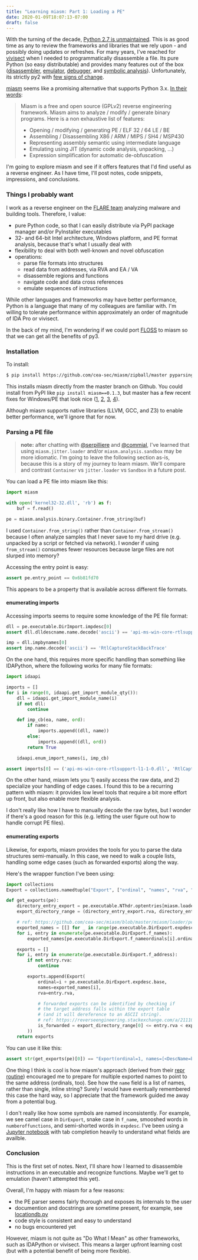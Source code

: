 ```yaml
---
title: "Learning miasm: Part 1: Loading a PE"
date: 2020-01-09T18:07:13-07:00
draft: false
---
```


With the turning of the decade, [Python 2.7 is unmaintained](https://pythonclock.org/).
This is as good time as any to review the frameworks and libraries that we rely upon - and possibly doing updates or refreshes.
For many years, I've reached for [vivisect](https://github.com/vivisect/vivisect) when I needed to programmatically disassemble a file.
Its pure Python (so easy distributable) and provides many features out of the box 
([disassembler](https://github.com/vivisect/vivisect/blob/5eb4d237bddd4069449a6bc094d332ceed6f9a96/envi/archs/i386/disasm.py),
 [emulator](https://github.com/vivisect/vivisect/blob/5eb4d237bddd4069449a6bc094d332ceed6f9a96/envi/archs/i386/emu.py),
 [debugger](https://github.com/vivisect/vivisect/tree/5eb4d237bddd4069449a6bc094d332ceed6f9a96/vdb), and 
 [symbolic analysis](https://github.com/vivisect/vivisect/tree/5eb4d237bddd4069449a6bc094d332ceed6f9a96/vivisect/symboliks)).
Unfortunately, its strictly py2 with [few signs of change](https://github.com/vivisect/vivisect/pull/163).

[miasm](https://github.com/cea-sec/miasm) seems like a promising alternative that supports Python 3.x.
[In their words](https://github.com/cea-sec/miasm/blob/a46acb0c8e2af5343a1c94bc179e07f51e9b7c79/README.md):

> <span style="color: #444444;">
> Miasm is a free and open source (GPLv2) reverse engineering framework.
> Miasm aims to analyze / modify / generate binary programs. Here is a non exhaustive list of features:
>
>  - Opening / modifying / generating PE / ELF 32 / 64 LE / BE
>  - Assembling / Disassembling X86 / ARM / MIPS / SH4 / MSP430
>  - Representing assembly semantic using intermediate language
>  - Emulating using JIT (dynamic code analysis, unpacking, ...)
>  - Expression simplification for automatic de-obfuscation
> </span>

I'm going to explore miasm and see if it offers features that I'd find useful as a reverse engineer.
As I have time, I'll post notes, code snippets, impressions, and conclusions.


### Things I probably want

I work as a reverse engineer on the [FLARE team](https://www.fireeye.com/blog/threat-research/2019/07/announcing-the-sixth-annual-flare-on-challenge.html) analyzing malware and building tools.
Therefore, I value:

  - pure Python code, so that I can easily distribute via PyPI package manager and/or PyInstaller executables
  - 32- and 64-bit Intel architecture, Windows platform, and PE format analysis, because that's what I usually deal with
  - flexibility to deal with both well-known and novel obfuscation
  - operations:
    - parse file formats into structures
    - read data from addresses, via RVA and EA / VA
    - disassemble regions and functions
    - navigate code and data cross references
    - emulate sequences of instructions

While other languages and frameworks may have better performance, Python is a language that many of my colleagues are familiar with.
I'm willing to tolerate performance within approximately an order of magnitude of IDA Pro or vivisect.

In the back of my mind, I'm wondering if we could port [FLOSS](https://github.com/fireeye/flare-floss) to miasm so that we can get all the benefits of py3.


### Installation

To install: 

```sh
$ pip install https://github.com/cea-sec/miasm/zipball/master pyparsing
```

This installs miasm directly from the master branch on Github.
You could install from PyPI like `pip install miasm==0.1.3`, but master has a few recent fixes for Windows/PE that look nice
([1](https://github.com/cea-sec/miasm/commit/6bfa31c2998db8cef2f4be13eb77d3c83f5afe06),
 [2](https://github.com/cea-sec/miasm/commit/28d9cf7fd18c899688b55c58dfae049fe2d3fe63),
 [3](https://github.com/cea-sec/miasm/commit/3a0d984146e8b3428c4445d37709f2af9d98fb5a),
 [4](https://github.com/cea-sec/miasm/commit/0f867b44e05b3a0422d0d4348e969caa222e8a50)).

Although miasm supports native libraries (LLVM, GCC, and Z3) to enable better performance, we'll ignore that for now.


### Parsing a PE file

> <b>note:</b>
> <span style="color: #444444;">
> after chatting with [@serpilliere](https://github.com/serpilliere) and [@commial](https://github.com/commial),
> I've learned that using `miasm.jitter.loader` and/or `miasm.analysis.sandbox` may be more idiomatic.
> I'm going to leave the following section as-is, because this is a story of my journey to learn miasm.
> We'll compare and contrast `Container` vs `jitter.loader` vs `Sandbox` in a future post.
> </span>

You can load a PE file into miasm like this:

```python
import miasm

with open('kernel32-32.dll', 'rb') as f:
    buf = f.read()

pe = miasm.analysis.binary.Container.from_string(buf)
```

I used `Container.from_string()` rather than `Container.from_stream()` because I often analyze samples that I never save to my hard drive (e.g. unpacked by a script or fetched via network).
I wonder if using `from_stream()` consumes fewer resources because large files are not slurped into memory?

Accessing the entry point is easy:

```python
assert pe.entry_point == 0x6b81fd70
```

This appears to be a property that is available across different file formats.


#### enumerating imports

Accessing imports seems to require some knowledge of the PE file format: 

```python
dll = pe.executable.DirImport.impdesc[0]
assert dll.dlldescname.name.decode('ascii') == 'api-ms-win-core-rtlsupport-l1-1-0.dll'

imp = dll.impbynames[0]
assert imp.name.decode('ascii') == 'RtlCaptureStackBackTrace'
```

On the one hand, this requires more specific handling than something like IDAPython, where the following works for many file formats:

```python
import idaapi

imports = []
for i in range(0, idaapi.get_import_module_qty()):
    dll = idaapi.get_import_module_name(i)
    if not dll:
        continue

    def imp_cb(ea, name, ord):
        if name:
            imports.append((dll, name))
        else:
            imports.append((dll, ord))
        return True

    idaapi.enum_import_names(i, imp_cb)

assert imports[0] == ('api-ms-win-core-rtlsupport-l1-1-0.dll', 'RtlCaptureStackBackTrace')
```

On the other hand, miasm lets you 1) easily access the raw data, and 2) specialize your handling of edge cases.
I found this to be a recurring pattern with miasm: 
 it provides low level tools that require a bit more effort up front, but also enable more flexible analysis.

I don't really like how I have to manually decode the raw bytes, but I wonder if there's a good reason for this
(e.g. letting the user figure out how to handle corrupt PE files).

#### enumerating exports

Likewise, for exports, miasm provides the tools for you to parse the data structures semi-manually.
In this case, we need to walk a couple lists, handling some edge cases (such as forwarded exports) along the way.

Here's the wrapper function I've been using:

```python
import collections
Export = collections.namedtuple("Export", ["ordinal", "names", "rva", "is_forwarded"])

def get_exports(pe):
    directory_entry_export = pe.executable.NThdr.optentries[miasm.loader.pe.DIRECTORY_ENTRY_EXPORT]
    export_directory_range = (directory_entry_export.rva, directory_entry_export.rva + directory_entry_export.size)

    # ref: https://github.com/cea-sec/miasm/blob/master/miasm/loader/pe.py#L740
    exported_names = [[] for _ in range(pe.executable.DirExport.expdesc.numberoffunctions)]
    for i, entry in enumerate(pe.executable.DirExport.f_names):
        exported_names[pe.executable.DirExport.f_nameordinals[i].ordinal].append(entry.name)

    exports = []
    for i, entry in enumerate(pe.executable.DirExport.f_address):
        if not entry.rva:
            continue

        exports.append(Export(
            ordinal=i + pe.executable.DirExport.expdesc.base,
            names=exported_names[i],
            rva=entry.rva,

            # forwarded exports can be identified by checking if 
            # the target address falls within the export table
            # (and it will dereference to an ASCII string).
            # ref: https://reverseengineering.stackexchange.com/a/21110/17194
            is_forwarded = export_directory_range[0] <= entry.rva < export_directory_range[1]
        ))
    return exports
```

You can use it like this:

```python
assert str(get_exports(pe)[0]) == "Export(ordinal=1, names=[<DescName=b'BaseThreadInitThunk'>], rva=131424, is_forwarded=False)"
```

One thing I think is cool is how miasm's approach 
(derived from their [repr routine](https://github.com/cea-sec/miasm/blob/6bfa31c2998db8cef2f4be13eb77d3c83f5afe06/miasm/loader/pe.py#L742-L750))
encouraged me to prepare for multiple exported names to point to the same address (ordinals, too).
See how the `name` field is a list of names, rather than single, inline string?
Surely I would have eventually remembered this case the hard way, so I appreciate that the framework guided me away from a potential bug.

I don't really like how some symbols are named inconsistently.
For example, we see camel case in `DirExport`, snake case in `f_name`, smooshed words in `numberoffunctions`, and semi-shorted words in `expdesc`.
I've been using a [Jupyter notebook](https://jupyter.org/) with tab completion heavily to understand what fields are availble.

### Conclusion

This is the first set of notes.
Next, I'll share how I learned to disassemble instructions in an executable and recognize functions.
Maybe we'll get to emulation (haven't attempted this yet).

Overall, I'm happy with miasm for a few reasons:
  - the PE parser seems fairly thorough and exposes its internals to the user
  - documention and docstrings are sometime present, for example, see [locationdb.py](https://github.com/cea-sec/miasm/blob/944806c506446c918eb74c17a605f5f56d4b75e0/miasm/core/locationdb.py#L17-L57)
  - code style is consistent and easy to understand
  - no bugs encountered yet

However, miasm is not quite as "Do What I Mean" as other frameworks, such as IDAPython or vivisect.
This means a larger upfront learning cost (but with a potential benefit of being more flexible).